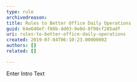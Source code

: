 ```yaml
---
type: rule
archivedreason: 
title: Rules to Better Office Daily Operations
guid: 64e648ef-f88b-4d03-9e8d-8f98cf285adf
uri: rules-to-better-office-daily-operations
created: 2019-07-04T06:10:23.0000000Z
authors: []
related: []

---
```



Enter Intro Text
<br><excerpt class='endintro'></excerpt><br>



